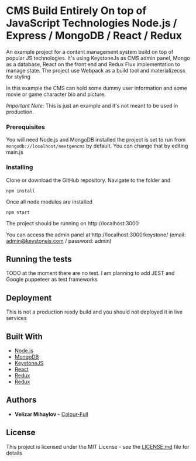 # CMS Build Entirely On top of JavaScript Technologies Node.js / Express / MongoDB / React / Redux

An example project for a content management system build on top of popular JS technologies. It's using KeystoneJs as CMS admin panel, Mongo as a database, React on the front end and Redux Flux implementation to manage state. The project use Webpack as a build tool and materializecss for styling

In this example the CMS can hold some dummy user information and some movie or game character bio and picture.

*Important Note*: This is just an example and it's not meant to be used in production.

### Prerequisites

You will need Node.js and MongoDB installed the project is set to run from `mongodb://localhost/nextgencms` by default. You can change that by editing main.js

### Installing

Clone or download the GitHub repository. Navigate to the folder and 

```
npm install
```

Once all node modules are installed 

```
npm start
``` 

The project should be running on http://localhost:3000

You can access the admin panel at http://localhost:3000/keystone/ (email: admin@keystonejs.com / password: admin)

## Running the tests

TODO at the moment there are no test. I am planning to add JEST and Google puppeteer as test frameworks


## Deployment

This is not a production ready build and you should not deployed it in live services 

## Built With

* [Node.js](https://nodejs.org/en/)
* [MongoDB](https://www.mongodb.com/)
* [KeystoneJS](http://keystonejs.com/)
* [React](https://reactjs.org/)
* [Redux](https://redux.js.org/)
* [Redux](http://materializecss.com/)

## Authors

* **Velizar Mihaylov** - [Colour-Full](http://colour-full.co.uk)

## License

This project is licensed under the MIT License - see the [LICENSE.md](LICENSE.md) file for details
